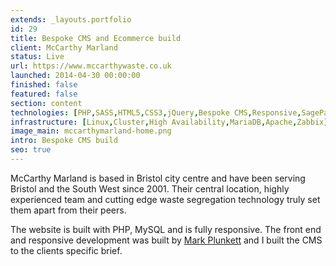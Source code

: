 ```yaml
---
extends: _layouts.portfolio
id: 29
title: Bespoke CMS and Ecommerce build
client: McCarthy Marland
status: Live
url: https://www.mccarthywaste.co.uk
launched: 2014-04-30 00:00:00
finished: false
featured: false
section: content
technologies: [PHP,SASS,HTML5,CSS3,jQuery,Bespoke CMS,Responsive,SagePay]
infrastructure: [Linux,Cluster,High Availability,MariaDB,Apache,Zabbix]
image_main: mccarthymarland-home.png
intro: Bespoke CMS build
seo: true
---
```


McCarthy Marland is based in Bristol city centre and have been serving Bristol and the South West since 2001.&nbsp;Their central location, highly experienced team and cutting edge waste segregation technology truly set them apart from their peers.

The website is built with PHP, MySQL and is fully responsive. The front end and responsive development was built by&nbsp;<a href="http://www.mark-plunkett.co.uk" target="_blank">Mark Plunkett</a> and I built the CMS to the clients specific brief.
